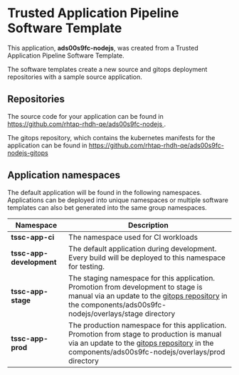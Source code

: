 # Trusted Application Pipeline Software Template

This application, **ads00s9fc-nodejs**, was created from a Trusted Application Pipeline Software Template.

The software templates create a new source and gitops deployment repositories with a sample source application. 

## Repositories

The source code for your application can be found in [https://github.com/rhtap-rhdh-qe/ads00s9fc-nodejs ](https://github.com/rhtap-rhdh-qe/ads00s9fc-nodejs ).
 
The gitops repository, which contains the kubernetes manifests for the application can be found in 
[https://github.com/rhtap-rhdh-qe/ads00s9fc-nodejs-gitops ](https://github.com/rhtap-rhdh-qe/ads00s9fc-nodejs-gitops ) 

## Application namespaces 

The default application will be found in the following namespaces. Applications can be deployed into unique namespaces or multiple software templates can also bet generated into the same group namespaces.  

|  Namespace   |  Description   |  
| -------- | -------- |
| **tssc-app-ci** | The namespace used for CI workloads |
| **tssc-app-development** | The default application during development. Every build will be deployed to this namespace for testing. |
| **tssc-app-stage** | The staging namespace for this application. Promotion from development to stage is manual via an update to the [gitops repository](https://github.com/rhtap-rhdh-qe/ads00s9fc-nodejs-gitops ) in the components/ads00s9fc-nodejs/overlays/stage directory |
| **tssc-app-prod** | The production namespace for this application. Promotion from stage to production is manual via an update to the [gitops repository](https://github.com/rhtap-rhdh-qe/ads00s9fc-nodejs-gitops ) in the components/ads00s9fc-nodejs/overlays/prod directory |